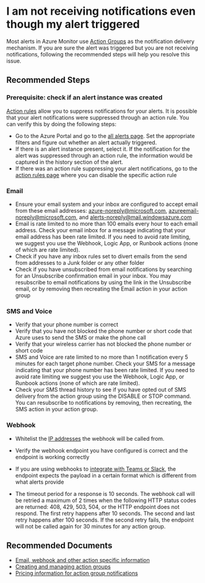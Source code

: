 <properties
	pageTitle="I am not receiving my notifications"
	description="General trouble-shooting guide for Action Group notifications"
	infoBubbleText=""
	service="microsoft.insights"
	resource="actiongroups"
	authors="dkamstra, snehithm"
	ms.author="dukek, snmuvva"
	displayOrder="5"
	articleId="insights-missingnotifications"
	selfHelpType="generic"
	supportTopicIds="32629650,32629653,32629654,32629655,32629656,32630731,32633011,32629671"
	productPesIds="15454,15725"
	cloudEnvironments="public,fairfax,mooncake"
	ownershipId="AzureMonitoring_ActionGroup"
/>

# I am not receiving notifications even though my alert triggered

Most alerts in Azure Monitor use [Action Groups](https://docs.microsoft.com/azure/monitoring-and-diagnostics/monitoring-action-groups) as the notification delivery mechanism. If you are sure the alert was triggered but you are not receiving notifications, following the recommended steps will help you resolve this issue.

## **Recommended Steps**

### Prerequisite: check if an alert instance was created

[Action rules](https://docs.microsoft.com/azure/azure-monitor/platform/alerts-action-rules) allow you to suppress notifications for your alerts. It is possible that your alert notifications were suppressed through an action rule. You can verify this by doing the following steps:

* Go to the Azure Portal and go to the [all alerts page](https://docs.microsoft.com/azure/azure-monitor/platform/alerts-managing-alert-instances). Set the appropriate filters and figure out whether an alert actually triggered.
* If there is an alert instance present, select it. If the notification for the alert was suppressed through an action rule, the information would be captured in the history section of the alert.
* If there was an action rule suppressing your alert notifications, go to the [action rules page](https://docs.microsoft.com/azure/azure-monitor/platform/alerts-action-rules#managing-your-action-rules) where you can disable the specific action rule

### Email

* Ensure your email system and your inbox are configured to accept email from these email addresses: azure-noreply@microsoft.com, azureemail-noreply@microsoft.com, and alerts-noreply@mail.windowsazure.com
* Email is rate limited to no more than 100 emails every hour to each email address. Check your email inbox for a message indicating that your email address has been rate limited. If you need to avoid rate limiting, we suggest you use the Webhook, Logic App, or Runbook actions (none of which are rate limited).
* Check if you have any inbox rules set to divert emails from the send from addresses to a Junk folder or any other folder
* Check if you have unsubscribed from email notifications by searching for an Unsubscribe confirmation email in your inbox. You may resubscribe to email notifications by using the link in the Unsubscribe email, or by removing then recreating the Email action in your action group

### SMS and Voice

* Verify that your phone number is correct
* Verify that you have not blocked the phone number or short code that Azure uses to send the SMS or make the phone call
* Verify that your wireless carrier has not blocked the phone number or short code
* SMS and Voice are rate limited to no more than 1 notification every 5 minutes for each target phone number. Check your SMS for a message indicating that your phone number has been rate limited. If you need to avoid rate limiting we suggest you use the Webhook, Logic App, or Runbook actions (none of which are rate limited).
* Check your SMS thread history to see if you have opted out of SMS delivery from the action group using the DISABLE or STOP command. You can resubscribe to notifications by removing, then recreating, the SMS action in your action group.

### Webhook

* Whitelist the [IP addresses](https://go.microsoft.com/fwlink/?linkid=827201#action-specific-information) the webhook will be called from.

* Verify the webhook endpoint you have configured is correct and the endpoint is working correctly
* If you are using webhooks to [integrate with Teams or Slack](https://docs.microsoft.com/azure/azure-monitor/platform/action-groups-logic-app), the endpoint expects the payload in a certain format which is different from what alerts provide
* The timeout period for a response is 10 seconds. The webhook call will be retried a maximum of 2 times when the following HTTP status codes are returned: 408, 429, 503, 504, or the HTTP endpoint does not respond. The first retry happens after 10 seconds. The second and last retry happens after 100 seconds. If the second retry fails, the endpoint will not be called again for 30 minutes for any action group.

## **Recommended Documents**

* [Email, webhook and other action specific information](https://go.microsoft.com/fwlink/?linkid=827201#action-specific-information)<br>
* [Creating and managing action groups](https://docs.microsoft.com/azure/monitoring-and-diagnostics/monitoring-action-groups)<br>
* [Pricing information for action group notifications](https://azure.microsoft.com/pricing/details/monitor/)
